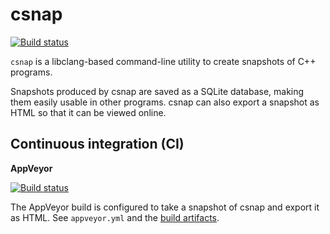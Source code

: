 
# csnap

[![Build status](https://ci.appveyor.com/api/projects/status/find8sqtr41m8akm?svg=true)](https://ci.appveyor.com/project/strandfield/csnap)

`csnap` is a libclang-based command-line utility to create snapshots of C++ programs.

Snapshots produced by csnap are saved as a SQLite database, making them easily usable 
in other programs.
csnap can also export a snapshot as HTML so that it can be viewed online.

## Continuous integration (CI)

**AppVeyor**

[![Build status](https://ci.appveyor.com/api/projects/status/find8sqtr41m8akm?svg=true)](https://ci.appveyor.com/project/strandfield/csnap)

The AppVeyor build is configured to take a snapshot of csnap and export 
it as HTML.
See `appveyor.yml` and the [build artifacts](https://ci.appveyor.com/project/strandfield/csnap/build/artifacts).
